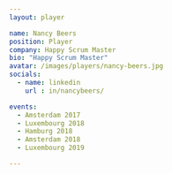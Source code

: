 ```yaml
---
layout: player

name: Nancy Beers
position: Player
company: Happy Scrum Master
bio: "Happy Scrum Master"
avatar: /images/players/nancy-beers.jpg
socials:
  - name: linkedin
    url : in/nancybeers/

events:
  - Amsterdam 2017
  - Luxembourg 2018
  - Hamburg 2018
  - Amsterdam 2018
  - Luxembourg 2019

---
```

